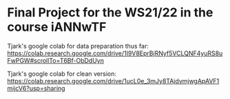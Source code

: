 # Final Project for the WS21/22 in the course iANNwTF 


Tjark's google colab for data preparation thus far:
https://colab.research.google.com/drive/1I9V8EprBjRNyf5VCLQNF4yuRS8uFwPGW#scrollTo=T6Bf-ObDdUyn

Tjark's google colab for clean version:
https://colab.research.google.com/drive/1ucL0e_3mJy8TAjdvmjwgApAVF1mijcV6?usp=sharing